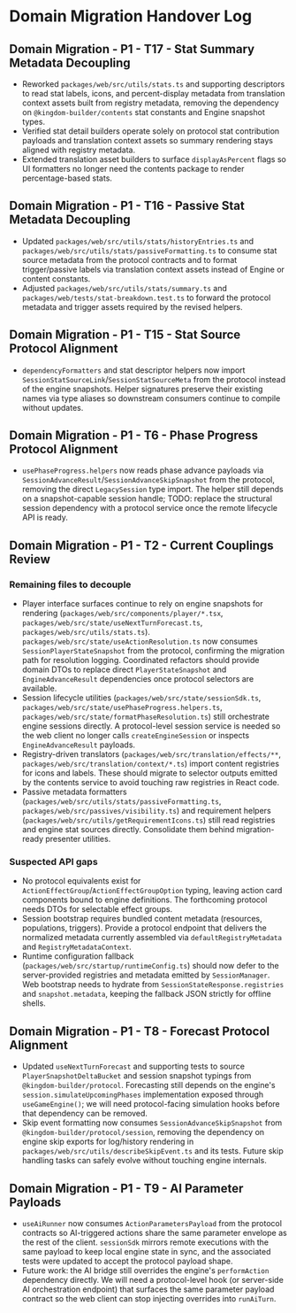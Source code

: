 # Domain Migration Handover Log

## Domain Migration - P1 - T17 - Stat Summary Metadata Decoupling

- Reworked `packages/web/src/utils/stats.ts` and supporting descriptors to read
  stat labels, icons, and percent-display metadata from translation context
  assets built from registry metadata, removing the dependency on
  `@kingdom-builder/contents` stat constants and Engine snapshot types.
- Verified stat detail builders operate solely on protocol stat contribution
  payloads and translation context assets so summary rendering stays aligned
  with registry metadata.
- Extended translation asset builders to surface `displayAsPercent` flags so
  UI formatters no longer need the contents package to render percentage-based
  stats.

## Domain Migration - P1 - T16 - Passive Stat Metadata Decoupling

- Updated `packages/web/src/utils/stats/historyEntries.ts` and
  `packages/web/src/utils/stats/passiveFormatting.ts` to consume stat source
  metadata from the protocol contracts and to format trigger/passive labels via
  translation context assets instead of Engine or content constants.
- Adjusted `packages/web/src/utils/stats/summary.ts` and
  `packages/web/tests/stat-breakdown.test.ts` to forward the protocol metadata
  and trigger assets required by the revised helpers.

## Domain Migration - P1 - T15 - Stat Source Protocol Alignment

- `dependencyFormatters` and stat descriptor helpers now import
  `SessionStatSourceLink`/`SessionStatSourceMeta` from the protocol instead of
  the engine snapshots. Helper signatures preserve their existing names via
  type aliases so downstream consumers continue to compile without updates.

## Domain Migration - P1 - T6 - Phase Progress Protocol Alignment

- `usePhaseProgress.helpers` now reads phase advance payloads via
  `SessionAdvanceResult`/`SessionAdvanceSkipSnapshot` from the protocol,
  removing the direct `LegacySession` type import. The helper still depends on
  a snapshot-capable session handle; TODO: replace the structural session
  dependency with a protocol service once the remote lifecycle API is ready.

## Domain Migration - P1 - T2 - Current Couplings Review

### Remaining files to decouple

- Player interface surfaces continue to rely on engine snapshots for rendering
  (`packages/web/src/components/player/*.tsx`,
  `packages/web/src/state/useNextTurnForecast.ts`, `packages/web/src/utils/stats.ts`).
  `packages/web/src/state/useActionResolution.ts` now consumes
  `SessionPlayerStateSnapshot` from the protocol, confirming the migration path for
  resolution logging. Coordinated refactors should provide domain DTOs to replace
  direct `PlayerStateSnapshot` and `EngineAdvanceResult` dependencies once protocol
  selectors are available.
- Session lifecycle utilities (`packages/web/src/state/sessionSdk.ts`, `packages/web/src/state/usePhaseProgress.helpers.ts`, `packages/web/src/state/formatPhaseResolution.ts`) still orchestrate engine sessions directly. A protocol-level session service is needed so the web client no longer calls `createEngineSession` or inspects `EngineAdvanceResult` payloads.
- Registry-driven translators (`packages/web/src/translation/effects/**`, `packages/web/src/translation/context/*.ts`) import content registries for icons and labels. These should migrate to selector outputs emitted by the contents service to avoid touching raw registries in React code.
- Passive metadata formatters (`packages/web/src/utils/stats/passiveFormatting.ts`, `packages/web/src/passives/visibility.ts`) and requirement helpers (`packages/web/src/utils/getRequirementIcons.ts`) still read registries and engine stat sources directly. Consolidate them behind migration-ready presenter utilities.

### Suspected API gaps

- No protocol equivalents exist for `ActionEffectGroup`/`ActionEffectGroupOption` typing, leaving action card components bound to engine definitions. The forthcoming protocol needs DTOs for selectable effect groups.
- Session bootstrap requires bundled content metadata (resources, populations, triggers). Provide a protocol endpoint that delivers the normalized metadata currently assembled via `defaultRegistryMetadata` and `RegistryMetadataContext`.
- Runtime configuration fallback (`packages/web/src/startup/runtimeConfig.ts`)
  should now defer to the server-provided registries and metadata emitted by
  `SessionManager`. Web bootstrap needs to hydrate from
  `SessionStateResponse.registries` and `snapshot.metadata`, keeping the
  fallback JSON strictly for offline shells.

## Domain Migration - P1 - T8 - Forecast Protocol Alignment

- Updated `useNextTurnForecast` and supporting tests to source
  `PlayerSnapshotDeltaBucket` and session snapshot typings from
  `@kingdom-builder/protocol`. Forecasting still depends on the engine's
  `session.simulateUpcomingPhases` implementation exposed through
  `useGameEngine()`; we will need protocol-facing simulation hooks before that
  dependency can be removed.
- Skip event formatting now consumes `SessionAdvanceSkipSnapshot` from `@kingdom-builder/protocol/session`, removing the dependency on engine skip exports for log/history rendering in `packages/web/src/utils/describeSkipEvent.ts` and its tests. Future skip handling tasks can safely evolve without touching engine internals.

## Domain Migration - P1 - T9 - AI Parameter Payloads

- `useAiRunner` now consumes `ActionParametersPayload` from the protocol
  contracts so AI-triggered actions share the same parameter envelope as the
  rest of the client. `sessionSdk` mirrors remote executions with the same
  payload to keep local engine state in sync, and the associated tests were
  updated to accept the protocol payload shape.
- Future work: the AI bridge still overrides the engine's `performAction`
  dependency directly. We will need a protocol-level hook (or server-side AI
  orchestration endpoint) that surfaces the same parameter payload contract so
  the web client can stop injecting overrides into `runAiTurn`.

